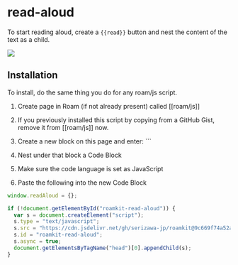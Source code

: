 # read-aloud

To start reading aloud, create a `{{read}}` button and nest the content of the text as a child.

![](https://user-images.githubusercontent.com/78351950/110199986-b023c980-7e9e-11eb-9672-fb57f62b1b23.png)

## Installation

To install, do the same thing you do for any roam/js script.

1. Create page in Roam (if not already present) called [[roam/js]]

1. If you previously installed this script by copying from a GitHub Gist, remove it from [[roam/js]] now.

1. Create a new block on this page and enter: ```

1. Nest under that block a Code Block

1. Make sure the code language is set as JavaScript

1. Paste the following into the new Code Block

```javascript
window.readAloud = {};

if (!document.getElementById("roamkit-read-aloud")) {
  var s = document.createElement("script");
  s.type = "text/javascript";
  s.src = "https://cdn.jsdelivr.net/gh/serizawa-jp/roamkit@9c669f74a52ad1c9ef962727adcee3a6e320c2b1/read-aloud/dist/read-aloud.min.js";
  s.id = "roamkit-read-aloud";
  s.async = true;
  document.getElementsByTagName("head")[0].appendChild(s);
}
```
